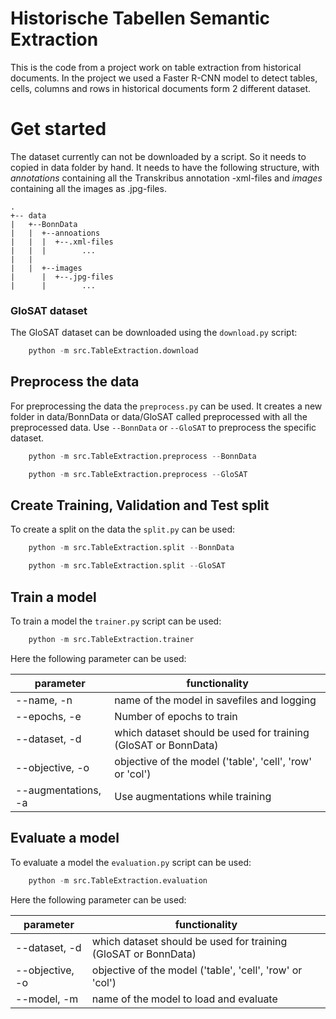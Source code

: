 # Historische Tabellen Semantic Extraction

This is the code from a project work on table extraction from historical documents.
In the project we used a Faster R-CNN model to detect tables, cells, columns and rows in historical documents form 2 different dataset.


# Get started
The dataset currently can not be downloaded by a script. So it needs to copied in data folder by hand. It needs to have
the following structure, with _annotations_ containing all the Transkribus annotation -xml-files and _images_ containing all
the images as .jpg-files.

```
.
+-- data
|   +--BonnData
|   |  +--annoations
|   |  |  +--.xml-files
|   |  |        ...
|   |
|   |  +--images
|      |  +--.jpg-files
|      |        ...
```

### GloSAT dataset
The GloSAT dataset can be downloaded using the `download.py` script: 
```python
    python -m src.TableExtraction.download
```


## Preprocess the data
For preprocessing the data the `preprocess.py` can be used. It creates a new folder in data/BonnData
or data/GloSAT called preprocessed with all the preprocessed data. Use `--BonnData` or `--GloSAT` to
preprocess the specific dataset.

```python
    python -m src.TableExtraction.preprocess --BonnData
```
```python
    python -m src.TableExtraction.preprocess --GloSAT
```

## Create Training, Validation and Test split
To create a split on the data the `split.py` can be used:

```python
    python -m src.TableExtraction.split --BonnData
```
```python
    python -m src.TableExtraction.split --GloSAT
```

## Train a model
To train a model the `trainer.py` script can be used:
```python
    python -m src.TableExtraction.trainer
```
Here the following parameter can be used:

| parameter           | functionality                                                  |
|---------------------|----------------------------------------------------------------|
| --name, -n          | name of the model in savefiles and logging                     |
| --epochs, -e        | Number of epochs to train                                      |
| --dataset, -d       | which dataset should be used for training (GloSAT or BonnData) |
| --objective, -o     | objective of the model ('table', 'cell', 'row' or 'col')       |
| --augmentations, -a | Use augmentations while training                               |


## Evaluate a model
To evaluate a model the `evaluation.py` script can be used:
```python
    python -m src.TableExtraction.evaluation
```

Here the following parameter can be used:

| parameter           | functionality                                                  |
|---------------------|----------------------------------------------------------------|
| --dataset, -d       | which dataset should be used for training (GloSAT or BonnData) |
| --objective, -o     | objective of the model ('table', 'cell', 'row' or 'col')       |
| --model, -m         | name of the model to load and evaluate                         |


